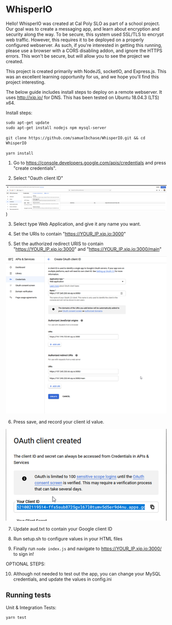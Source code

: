 # WhisperIO

Hello! WhisperIO was created at Cal Poly SLO as part of a school project. Our goal was to create a messaging app, and learn about encryption and security along the way.
To be secure, this system used SSL/TLS to encrypt web traffic. However, this requires it to be deployed on a properly configured webserver. As such, if you're interested in getting this running, please use a browser with a CORS disabling addon, and ignore the HTTPS errors. This won't be secure, but will allow you to see the project we created.

This project is created primarily with NodeJS, socketIO, and Express.js. This was an excellent learning opportunity for us, and we hope you'll find this project interesting.

The below guide includes install steps to deploy on a remote webserver. It uses http://xip.io/ for DNS. This has been tested on Ubuntu 18.04.3 (LTS) x64.

Install steps:

    sudo apt-get update
    sudo apt-get install nodejs npm mysql-server

    git clone https://github.com/samuelbchase/WhisperIO.git && cd WhisperIO

    yarn install

1. Go to https://console.developers.google.com/apis/credentials and press "create credentials". 

2. Select "Oauth client ID"

![Image](/images/1.png))

3. Select type Web Application, and give it any name you want.

4. Set the URIs to contain "https://YOUR_IP.xip.io:3000" 
5. Set the authorized redirect URIS to contain "https://YOUR_IP.xip.io:3000" and "https://YOUR_IP.xip.io:3000/main"

![Image](/images/2.png)

6. Press save, and record your client id value.

![Image](/images/3.png)

7. Update aud.txt to contain your Google client ID

8. Run setup.sh to configure values in your HTML files

9. Finally run `node index.js` and navigate to https://YOUR_IP.xip.io:3000/ to sign in!

OPTIONAL STEPS:

10. Although not needed to test out the app, you can change your MySQL credentials, and update the values in config.ini

## Running tests
Unit & Integration Tests:

    yarn test
    